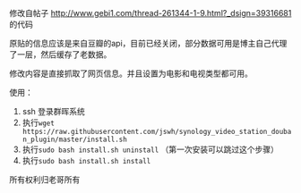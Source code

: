 修改自帖子 http://www.gebi1.com/thread-261344-1-9.html?_dsign=39316681 的代码

原贴的信息应该是来自豆瓣的api，目前已经关闭，部分数据可用是博主自己代理了一层，然后缓存了老数据。

修改内容是直接抓取了网页信息。并且设置为电影和电视类型都可用。

使用：
1. ssh 登录群晖系统
2. 执行`wget https://raw.githubusercontent.com/jswh/synology_video_station_douban_plugin/master/install.sh`
3. 执行`sudo bash install.sh uninstall` （第一次安装可以跳过这个步骤）
4. 执行`sudo bash install.sh install`

所有权利归老哥所有
